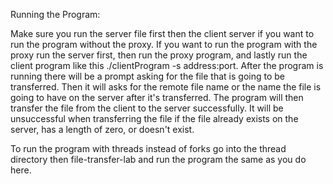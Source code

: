 
Running the Program:

Make sure you run the server file first then the client server if you want to
run the program without the proxy. If you want to run the program with the
proxy run the server first, then run the proxy program, and lastly run the
client program like this ./clientProgram -s address:port. After the program is
running there will be a prompt asking for the file that is going to be
transferred. Then it will asks for the remote file name or the name the file
is going to have on the server after it's transferred. The program will then
transfer the file from the client to the server successfully. It will be
unsuccessful when transferring the file if the file already exists on the
server, has a length of zero, or doesn't exist.

To run the program with threads instead of forks go into the thread directory
then file-transfer-lab and run the program the same as you do here.

